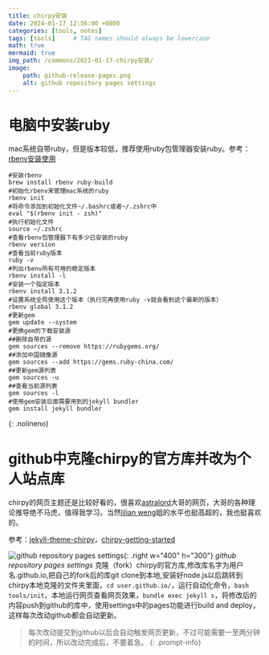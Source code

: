 ```yaml
---
title: chirpy安装
date: 2024-01-17 12:56:00 +0800
categories: [tools, notes]
tags: [tools]     # TAG names should always be lowercase
math: true
mermaid: true
img_path: /commons/2021-01-17-chirpy安装/
image:
    path: github-release-pages.png
    alt: github repository pages settings
---
```

# 电脑中安装ruby

mac系统自带ruby，但是版本较低，推荐使用ruby包管理器安装ruby。参考：[rbenv安装使用](https://github.com/rbenv/rbenv?tab=readme-ov-file)

```shell
#安装rbenv
brew install rbenv ruby-build
#初始化rbenv来管理mac系统的ruby
rbenv init
#将命令添加到初始化文件~/.bashrc或者~/.zshrc中
eval "$(rbenv init - zsh)"
#执行初始化文件
source ~/.zshrc
#查看rbenv包管理器下有多少已安装的ruby
rbenv version
#查看当前ruby版本
ruby -v
#列出rbenv所有可用的稳定版本
rbenv install -l
#安装一个指定版本
rbenv install 3.1.2
#设置系统全局使用这个版本（执行完再使用ruby -v就会看到这个最新的版本）
rbenv global 3.1.2
#更新gem
gem update --system
#更换gem的下载安装源
##删除自带的源
gem sources --remove https://rubygems.org/
##添加中国镜像源
gem sources --add https://gems.ruby-china.com/
##更新gem源列表
gem sources -u
##查看当前源列表
gem sources -l
#使用gem安装后面需要用到的jekyll bundler
gem install jekyll bundler
```
{: .nolineno}

# github中克隆chirpy的官方库并改为个人站点库

chirpy的网页主题还是比较好看的，很喜欢[astralord](https://astralord.github.io/)大哥的网页，大哥的各种理论推导绝不马虎，值得我学习。当然[lilian weng](https://lilianweng.github.io/)姐的水平也挺高超的，我也挺喜欢的。

参考：[jekyll-theme-chirpy](https://github.com/cotes2020/jekyll-theme-chirpy/)，[chirpy-getting-started](https://chirpy.cotes.page/posts/getting-started/)

![github repository pages settings](github-release-pages.png){: .right w="400" h="300"}
_github repository pages settings_
克隆（fork）chirpy的官方库,修改库名字为用户名.github.io,把自己的fork后的库git clone到本地,安装好node.js以后跳转到chirpy本地克隆的文件夹里面，`cd user.github.io/`，运行自动化命令，`bash tools/init`，本地运行网页查看网页效果，`bundle exec jekyll s`，将修改后的内容push到github的库中，使用settings中的pages功能进行build and deploy，这样每次改动github都会自动更新。

> 每次改动提交到github以后会自动触发网页更新，不过可能需要一至两分钟的时间，所以改动完成后，不要着急。
{: .prompt-info}